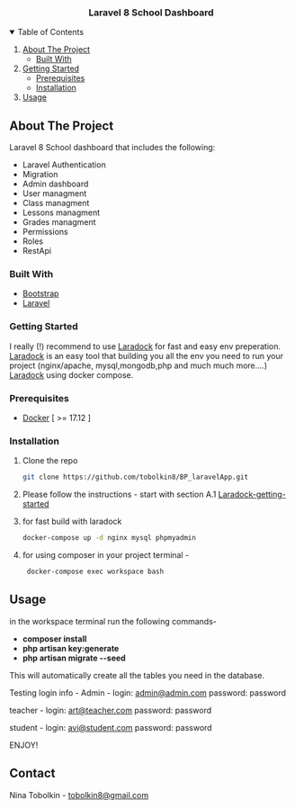 
  




<p align="center">
  <h3 align="center">Laravel 8 School Dashboard</h3>
</p>

<!-- TABLE OF CONTENTS -->
<details open="open">
  <summary>Table of Contents</summary>
  <ol>
    <li>
      <a href="#about-the-project">About The Project</a>
      <ul>
        <li><a href="#built-with">Built With</a></li>
      </ul>
    </li>
    <li>
      <a href="#getting-started">Getting Started</a>
      <ul>
        <li><a href="#prerequisites">Prerequisites</a></li>
        <li><a href="#installation">Installation</a></li>
      </ul>
    </li>
    <li><a href="#usage">Usage</a></li>

  </ol>
</details>



<!-- ABOUT THE PROJECT -->
## About The Project


Laravel 8 School dashboard that includes the following:

* Laravel Authentication
* Migration
* Admin dashboard
* User managment
* Class managment
* Lessons managment
* Grades managment
* Permissions
* Roles
* RestApi


### Built With

* [Bootstrap](https://getbootstrap.com)
* [Laravel](https://laravel.com)



<!-- GETTING STARTED -->
### Getting Started

I really (!) recommend to use <a href="https://laradock.io/">Laradock</a>  for fast and easy env preperation.
<a href="https://laradock.io/">Laradock</a> is an easy tool that building you all the env you need to run your project (nginx/apache, mysql,mongodb,php and much much more....) <a href="https://laradock.io/">Laradock</a> using docker compose.

### Prerequisites

-   [Docker](https://www.docker.com/products/docker/)  [ >= 17.12 ]

### Installation


1. Clone the repo
   ```sh
   git clone https://github.com/tobolkin8/BP_laravelApp.git
   ```
2. Please follow the instructions - start with section  A.1 <a href="https://laradock.io/getting-started/">Laradock-getting-started</a>

3. for fast build with laradock
     ```sh
    docker-compose up -d nginx mysql phpmyadmin
   ```
4. for using composer in your project terminal -
   ```sh
    docker-compose exec workspace bash
   ```
  
<!-- USAGE EXAMPLES -->
## Usage
in the workspace terminal run the following commands-
-    **composer install**
-    **php artisan key:generate**
-    **php artisan migrate --seed**

This will automatically create all the tables you need in the database.

Testing login info -
Admin -
login: admin@admin.com
password: password

teacher -
login: art@teacher.com
password: password

student -
login: avi@student.com
password: password

ENJOY!



<!-- CONTACT -->
## Contact

Nina Tobolkin -  tobolkin8@gmail.com



